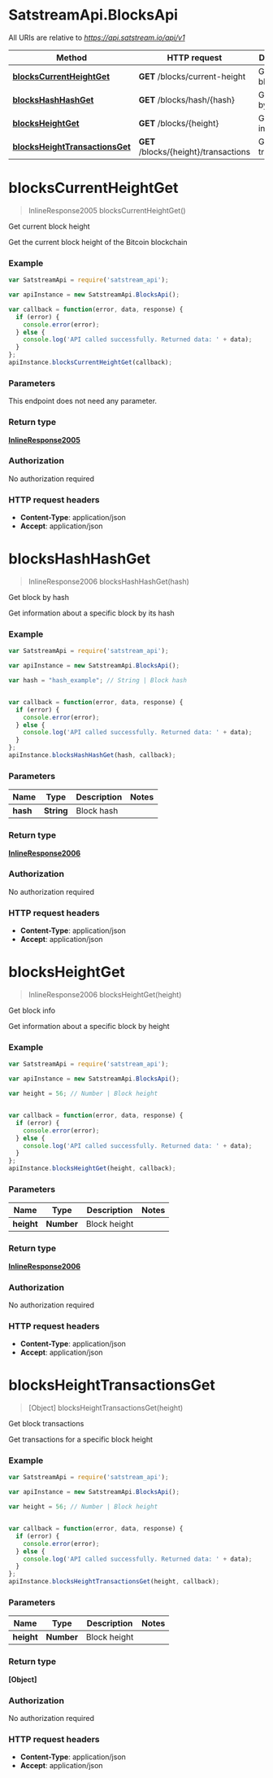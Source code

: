 # SatstreamApi.BlocksApi

All URIs are relative to *https://api.satstream.io/api/v1*

Method | HTTP request | Description
------------- | ------------- | -------------
[**blocksCurrentHeightGet**](BlocksApi.md#blocksCurrentHeightGet) | **GET** /blocks/current-height | Get current block height
[**blocksHashHashGet**](BlocksApi.md#blocksHashHashGet) | **GET** /blocks/hash/{hash} | Get block by hash
[**blocksHeightGet**](BlocksApi.md#blocksHeightGet) | **GET** /blocks/{height} | Get block info
[**blocksHeightTransactionsGet**](BlocksApi.md#blocksHeightTransactionsGet) | **GET** /blocks/{height}/transactions | Get block transactions


<a name="blocksCurrentHeightGet"></a>
# **blocksCurrentHeightGet**
> InlineResponse2005 blocksCurrentHeightGet()

Get current block height

Get the current block height of the Bitcoin blockchain

### Example
```javascript
var SatstreamApi = require('satstream_api');

var apiInstance = new SatstreamApi.BlocksApi();

var callback = function(error, data, response) {
  if (error) {
    console.error(error);
  } else {
    console.log('API called successfully. Returned data: ' + data);
  }
};
apiInstance.blocksCurrentHeightGet(callback);
```

### Parameters
This endpoint does not need any parameter.

### Return type

[**InlineResponse2005**](InlineResponse2005.md)

### Authorization

No authorization required

### HTTP request headers

 - **Content-Type**: application/json
 - **Accept**: application/json

<a name="blocksHashHashGet"></a>
# **blocksHashHashGet**
> InlineResponse2006 blocksHashHashGet(hash)

Get block by hash

Get information about a specific block by its hash

### Example
```javascript
var SatstreamApi = require('satstream_api');

var apiInstance = new SatstreamApi.BlocksApi();

var hash = "hash_example"; // String | Block hash


var callback = function(error, data, response) {
  if (error) {
    console.error(error);
  } else {
    console.log('API called successfully. Returned data: ' + data);
  }
};
apiInstance.blocksHashHashGet(hash, callback);
```

### Parameters

Name | Type | Description  | Notes
------------- | ------------- | ------------- | -------------
 **hash** | **String**| Block hash | 

### Return type

[**InlineResponse2006**](InlineResponse2006.md)

### Authorization

No authorization required

### HTTP request headers

 - **Content-Type**: application/json
 - **Accept**: application/json

<a name="blocksHeightGet"></a>
# **blocksHeightGet**
> InlineResponse2006 blocksHeightGet(height)

Get block info

Get information about a specific block by height

### Example
```javascript
var SatstreamApi = require('satstream_api');

var apiInstance = new SatstreamApi.BlocksApi();

var height = 56; // Number | Block height


var callback = function(error, data, response) {
  if (error) {
    console.error(error);
  } else {
    console.log('API called successfully. Returned data: ' + data);
  }
};
apiInstance.blocksHeightGet(height, callback);
```

### Parameters

Name | Type | Description  | Notes
------------- | ------------- | ------------- | -------------
 **height** | **Number**| Block height | 

### Return type

[**InlineResponse2006**](InlineResponse2006.md)

### Authorization

No authorization required

### HTTP request headers

 - **Content-Type**: application/json
 - **Accept**: application/json

<a name="blocksHeightTransactionsGet"></a>
# **blocksHeightTransactionsGet**
> [Object] blocksHeightTransactionsGet(height)

Get block transactions

Get transactions for a specific block height

### Example
```javascript
var SatstreamApi = require('satstream_api');

var apiInstance = new SatstreamApi.BlocksApi();

var height = 56; // Number | Block height


var callback = function(error, data, response) {
  if (error) {
    console.error(error);
  } else {
    console.log('API called successfully. Returned data: ' + data);
  }
};
apiInstance.blocksHeightTransactionsGet(height, callback);
```

### Parameters

Name | Type | Description  | Notes
------------- | ------------- | ------------- | -------------
 **height** | **Number**| Block height | 

### Return type

**[Object]**

### Authorization

No authorization required

### HTTP request headers

 - **Content-Type**: application/json
 - **Accept**: application/json

